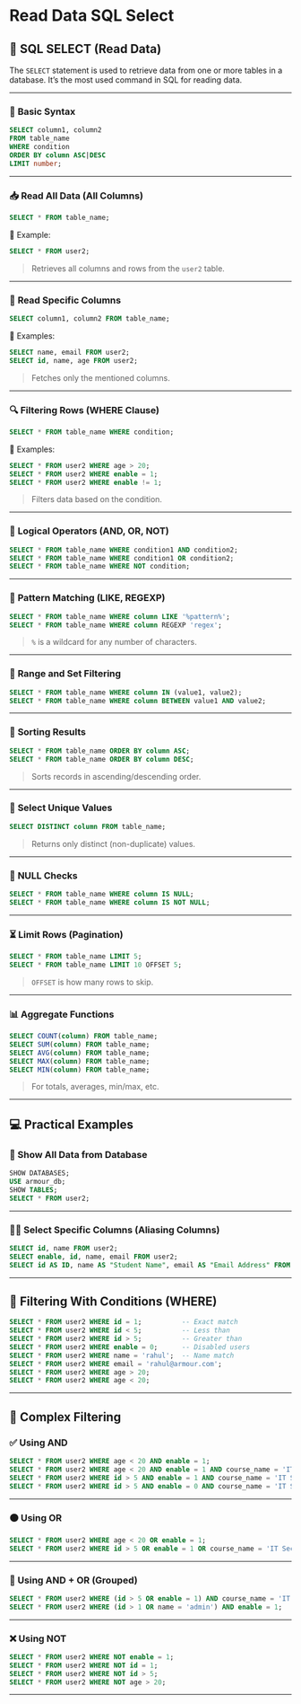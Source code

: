 # Read Data SQL Select

## 📖 **SQL SELECT (Read Data)**

The `SELECT` statement is used to retrieve data from one or more tables in a database. It’s the most used command in SQL for reading data.

---

### 🔧 **Basic Syntax**

```sql
SELECT column1, column2
FROM table_name
WHERE condition
ORDER BY column ASC|DESC
LIMIT number;
```

---

### 📥 **Read All Data (All Columns)**

```sql
SELECT * FROM table_name;
```

📌 Example:

```sql
SELECT * FROM user2;
```

> Retrieves all columns and rows from the `user2` table.

---

### 🎯 **Read Specific Columns**

```sql
SELECT column1, column2 FROM table_name;
```

📌 Examples:

```sql
SELECT name, email FROM user2;
SELECT id, name, age FROM user2;
```

> Fetches only the mentioned columns.

---

### 🔍 **Filtering Rows (WHERE Clause)**

```sql
SELECT * FROM table_name WHERE condition;
```

📌 Examples:

```sql
SELECT * FROM user2 WHERE age > 20;
SELECT * FROM user2 WHERE enable = 1;
SELECT * FROM user2 WHERE enable != 1;
```

> Filters data based on the condition.

---

### 🔗 **Logical Operators (AND, OR, NOT)**

```sql
SELECT * FROM table_name WHERE condition1 AND condition2;
SELECT * FROM table_name WHERE condition1 OR condition2;
SELECT * FROM table_name WHERE NOT condition;
```

---

### 🧠 **Pattern Matching (LIKE, REGEXP)**

```sql
SELECT * FROM table_name WHERE column LIKE '%pattern%';
SELECT * FROM table_name WHERE column REGEXP 'regex';
```

> `%` is a wildcard for any number of characters.

---

### 🧮 **Range and Set Filtering**

```sql
SELECT * FROM table_name WHERE column IN (value1, value2);
SELECT * FROM table_name WHERE column BETWEEN value1 AND value2;
```

---

### 🔢 **Sorting Results**

```sql
SELECT * FROM table_name ORDER BY column ASC;
SELECT * FROM table_name ORDER BY column DESC;
```

> Sorts records in ascending/descending order.

---

### 🧼 **Select Unique Values**

```sql
SELECT DISTINCT column FROM table_name;
```

> Returns only distinct (non-duplicate) values.

---

### 🚫 **NULL Checks**

```sql
SELECT * FROM table_name WHERE column IS NULL;
SELECT * FROM table_name WHERE column IS NOT NULL;
```

---

### ⏳ **Limit Rows (Pagination)**

```sql
SELECT * FROM table_name LIMIT 5;
SELECT * FROM table_name LIMIT 10 OFFSET 5;
```

> `OFFSET` is how many rows to skip.

---

### 📊 **Aggregate Functions**

```sql
SELECT COUNT(column) FROM table_name;
SELECT SUM(column) FROM table_name;
SELECT AVG(column) FROM table_name;
SELECT MAX(column) FROM table_name;
SELECT MIN(column) FROM table_name;
```

> For totals, averages, min/max, etc.

---

## 💻 Practical Examples

### 📁 Show All Data from Database

```sql
SHOW DATABASES;
USE armour_db;
SHOW TABLES;
SELECT * FROM user2;
```

---

### 🧑‍💻 Select Specific Columns (Aliasing Columns)

```sql
SELECT id, name FROM user2;
SELECT enable, id, name, email FROM user2;
SELECT id AS ID, name AS "Student Name", email AS "Email Address" FROM user2;
```

---

## 🎯 Filtering With Conditions (WHERE)

```sql
SELECT * FROM user2 WHERE id = 1;          -- Exact match
SELECT * FROM user2 WHERE id < 5;          -- Less than
SELECT * FROM user2 WHERE id > 5;          -- Greater than
SELECT * FROM user2 WHERE enable = 0;      -- Disabled users
SELECT * FROM user2 WHERE name = 'rahul';  -- Name match
SELECT * FROM user2 WHERE email = 'rahul@armour.com';
SELECT * FROM user2 WHERE age > 20;
SELECT * FROM user2 WHERE age < 20;
```

---

## 🧠 Complex Filtering

### ✅ Using AND

```sql
SELECT * FROM user2 WHERE age < 20 AND enable = 1;
SELECT * FROM user2 WHERE age < 20 AND enable = 1 AND course_name = 'IT Security';
SELECT * FROM user2 WHERE id > 5 AND enable = 1 AND course_name = 'IT Security';
SELECT * FROM user2 WHERE id > 5 AND enable = 0 AND course_name = 'IT Security';
```

---

### 🟠 Using OR

```sql
SELECT * FROM user2 WHERE age < 20 OR enable = 1;
SELECT * FROM user2 WHERE id > 5 OR enable = 1 OR course_name = 'IT Security';
```

---

### 🔄 Using AND + OR (Grouped)

```sql
SELECT * FROM user2 WHERE (id > 5 OR enable = 1) AND course_name = 'IT Security';
SELECT * FROM user2 WHERE (id > 1 OR name = 'admin') AND enable = 1;
```

---

### ❌ Using NOT

```sql
SELECT * FROM user2 WHERE NOT enable = 1;
SELECT * FROM user2 WHERE NOT id = 1;
SELECT * FROM user2 WHERE NOT id > 5;
SELECT * FROM user2 WHERE NOT age > 20;
```

---
